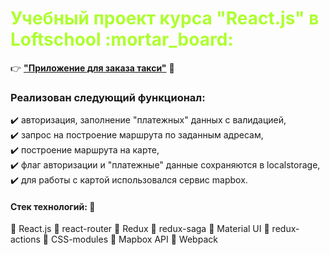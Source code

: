 <h1 style="color:#ADFF2F;" >Учебный проект курса "React.js" в Loftschool :mortar_board:</h1>

:point_right: **[**"Приложение для заказа такси"**](https://alex1986nder.github.io/beats/)** :open_file_folder:

### Реализован следующий функционал: 

 :heavy_check_mark:  авторизация, заполнение "платежных" данных с валидацией,    
 :heavy_check_mark:  запрос на построение маршрута по заданным адресам,       
 :heavy_check_mark:  построение маршрута на карте,         
 :heavy_check_mark:  флаг авторизации и "платежные" данные сохраняются в localstorage,    
 :heavy_check_mark:  для работы с картой использовался сервис mapbox.
 

#### Стек технологий: :briefcase:
:small_blue_diamond:	React.js
:small_blue_diamond:	react-router
:small_blue_diamond:	Redux
:small_blue_diamond:	redux-saga
:small_blue_diamond:	Material UI
:small_blue_diamond:	redux-actions
:small_blue_diamond:	CSS-modules
:small_blue_diamond:	Mapbox API
:small_blue_diamond:	Webpack
